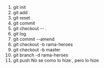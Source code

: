1. git init
2. git add .
3. git reset .
4. git commit
5. git checkout -- .
6. git log
7. git commit --amend
8. git checkout -b rama-heroes
9. git checkout -b master
10. git branch -d rama-heroes
11. git push
No se como lo hize , pero lo hize
